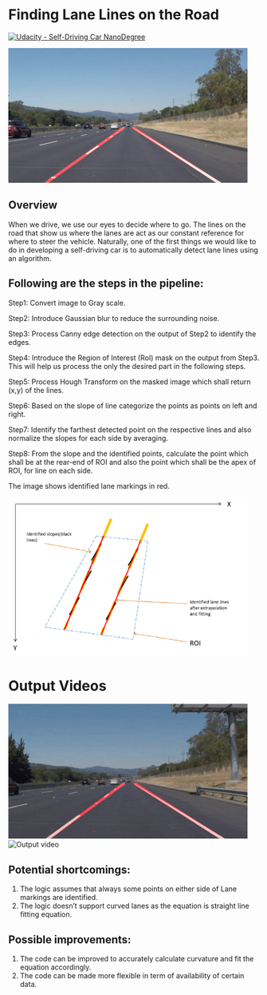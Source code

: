 # **Finding Lane Lines on the Road** 
[![Udacity - Self-Driving Car NanoDegree](https://s3.amazonaws.com/udacity-sdc/github/shield-carnd.svg)](http://www.udacity.com/drive)

<img src="test_images/laneLines_thirdPass.jpg" width="480" alt="Combined Image" />

Overview
---

When we drive, we use our eyes to decide where to go.  The lines on the road that show us where the lanes are act as our constant reference for where to steer the vehicle.  Naturally, one of the first things we would like to do in developing a self-driving car is to automatically detect lane lines using an algorithm.


## Following are the steps in the pipeline:

Step1: Convert image to Gray scale.

Step2: Introduce Gaussian blur to reduce the surrounding noise.

Step3: Process Canny edge detection on the output of Step2 to identify the edges.

Step4: Introduce the Region of Interest (RoI) mask on the output from Step3. This will help us
process the only the desired part in the following steps.

Step5: Process Hough Transform on the masked image which shall return (x,y) of the lines.

Step6: Based on the slope of line categorize the points as points on left and right.

Step7: Identify the farthest detected point on the respective lines and also normalize the slopes for
each side by averaging.

Step8: From the slope and the identified points, calculate the point which shall be at the rear-end of
ROI and also the point which shall be the apex of ROI, for line on each side.

The image shows identified lane markings in red.

<img src="test_images/Supporting_img.PNG" width="480" alt="Supporting_img" />


# Output Videos


<img src="test_videos_output/solidWhiteRight.gif.gif" width="480" alt="Output video" />


<img src="test_videos_output/solidYellowLeft.gif.gif" width="480" alt="Output video" />



## Potential shortcomings:

1. The logic assumes that always some points on either side of Lane markings are identified.
2. The logic doesn’t support curved lanes as the equation is straight line fitting equation.

## Possible improvements:

1. The code can be improved to accurately calculate curvature and fit the equation accordingly.
2. The code can be made more flexible in term of availability of certain data.

